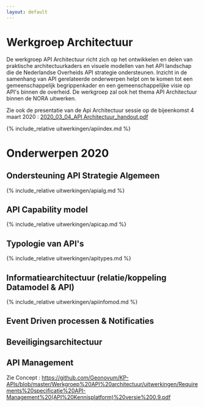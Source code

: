 ```yaml
---
layout: default
---
```

# Werkgroep Architectuur

De werkgroep API Architectuur richt zich op het ontwikkelen en delen van praktische architectuurkaders en visuele modellen van het API landschap die de Nederlandse Overheids API strategie ondersteunen. Inzicht in de samenhang van API gerelateerde onderwerpen helpt om te komen tot een gemeenschappelijk begrippenkader en een gemeenschappelijke visie op API's binnen de overheid. De werkgroep zal ook het thema API Architectuur binnen de NORA uitwerken.

Zie ook de presentatie van de Api Architectuur sessie op de bijeenkomst 4 maart 2020 : [2020_03_04_API Architectuur_handout.pdf](https://www.geonovum.nl/uploads/documents/2020_03_04_API%20Architectuur_handout.pdf)



{% include_relative uitwerkingen/apiindex.md %} 
# Onderwerpen 2020
## Ondersteuning API Strategie Algemeen
{% include_relative uitwerkingen/apialg.md %} 
## API Capability model
{% include_relative uitwerkingen/apicap.md %} 
## Typologie van API's
{% include_relative uitwerkingen/apitypes.md %} 
## Informatiearchitectuur (relatie/koppeling Datamodel & API)
{% include_relative uitwerkingen/apiinfomod.md %} 
## Event Driven processen & Notificaties
## Beveiligingsarchitectuur
## API Management
Zie Concept : https://github.com/Geonovum/KP-APIs/blob/master/Werkgroep%20API%20architectuur/uitwerkingen/Requirements%20specificatie%20API-Management%20(API%20Kennisplatform)%20versie%200.9.pdf

